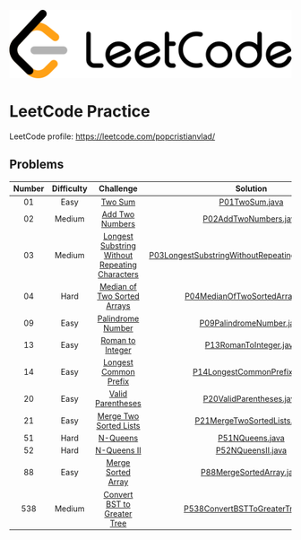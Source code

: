 ![Alt text](leetcode.png)

# LeetCode Practice

LeetCode profile: https://leetcode.com/popcristianvlad/

## Problems

| Number | Difficulty |                                                            Challenge                                                            |                                                                      Solution                                                                      |
|:------:|:----------:|:-------------------------------------------------------------------------------------------------------------------------------:|:--------------------------------------------------------------------------------------------------------------------------------------------------:|
|   01   |    Easy    |                                        [Two Sum](https://leetcode.com/problems/two-sum/)                                        |                                     [P01TwoSum.java](src/com/popcristianvlad/leetcode/practice/P01TwoSum.java)                                     |
|   02   |   Medium   |                                [Add Two Numbers](https://leetcode.com/problems/add-two-numbers/)                                |                              [P02AddTwoNumbers.java](src/com/popcristianvlad/leetcode/practice/P02AddTwoNumbers.java)                              |
|   03   |   Medium   | [Longest Substring Without Repeating Characters](https://leetcode.com/problems/longest-substring-without-repeating-characters/) | [P03LongestSubstringWithoutRepeatingCharacters.java](src/com/popcristianvlad/leetcode/practice/P03LongestSubstringWithoutRepeatingCharacters.java) |
|   04   |    Hard    |                    [Median of Two Sorted Arrays](https://leetcode.com/problems/median-of-two-sorted-arrays/)                    |                    [P04MedianOfTwoSortedArrays.java](src/com/popcristianvlad/leetcode/practice/P04MedianOfTwoSortedArrays.java)                    |
|   09   |    Easy    |                              [Palindrome Number](https://leetcode.com/problems/palindrome-number/)                              |                           [P09PalindromeNumber.java](src/com/popcristianvlad/leetcode/practice/P09PalindromeNumber.java)                           |
|   13   |    Easy    |                               [Roman to Integer](https://leetcode.com/problems/roman-to-integer/)                               |                             [P13RomanToInteger.java](src/com/popcristianvlad/leetcode/practice/P13RomanToInteger.java)                             |
|   14   |    Easy    |                          [Longest Common Prefix](https://leetcode.com/problems/longest-common-prefix/)                          |                        [P14LongestCommonPrefix.java](src/com/popcristianvlad/leetcode/practice/P14LongestCommonPrefix.java)                        |
|   20   |    Easy    |                              [Valid Parentheses](https://leetcode.com/problems/valid-parentheses/)                              |                           [P20ValidParentheses.java](src/com/popcristianvlad/leetcode/practice/P20ValidParentheses.java)                           |
|   21   |    Easy    |                         [Merge Two Sorted Lists](https://leetcode.com/problems/merge-two-sorted-lists/)                         |                        [P21MergeTwoSortedLists.java](src/com/popcristianvlad/leetcode/practice/P21MergeTwoSortedLists.java)                        |
|   51   |    Hard    |                                       [N-Queens](https://leetcode.com/problems/n-queens/)                                       |                                    [P51NQueens.java](src/com/popcristianvlad/leetcode/practice/P51NQueens.java)                                    |
|   52   |    Hard    |                                    [N-Queens II](https://leetcode.com/problems/n-queens-ii/)                                    |                                  [P52NQueensII.java](src/com/popcristianvlad/leetcode/practice/P52NQueensII.java)                                  |
|   88   |    Easy    |                             [Merge Sorted Array](https://leetcode.com/problems/merge-sorted-array/)                             |                           [P88MergeSortedArray.java](src/com/popcristianvlad/leetcode/practice/P88MergeSortedArray.java)                           |
|  538   |   Medium   |                    [Convert BST to Greater Tree](https://leetcode.com/problems/convert-bst-to-greater-tree/)                    |                   [P538ConvertBSTToGreaterTree.java](src/com/popcristianvlad/leetcode/practice/P538ConvertBSTToGreaterTree.java)                   |